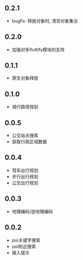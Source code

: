 ## 0.2.1
- bugfix: 释放对象时, 清空对象集合

## 0.2.0
- 加强对多fluttify模块的支持

## 0.1.1
- 原生对象释放

## 0.1.0
- 骑行路径规划

## 0.0.5
- 公交站点搜索
- 获取行政区域数据

## 0.0.4
- 驾车出行规划
- 步行出行规划
- 公交出行规划

## 0.0.3
- 地理编码/逆地理编码

## 0.0.2
- poi关键字搜索
- poi附近搜索
- 输入提示
